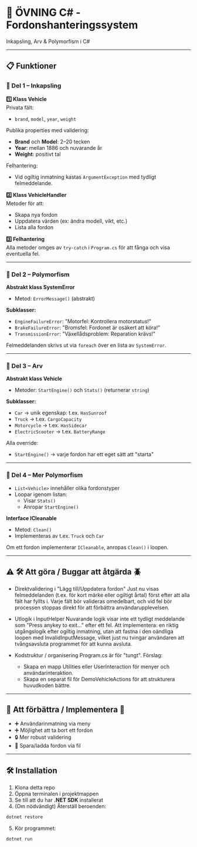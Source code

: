 
# 🚗 ÖVNING C# - Fordonshanteringssystem  
Inkapsling, Arv & Polymorfism i C#

---

## 📋 Funktioner

### 🔹 Del 1 – Inkapsling

**1️⃣ Klass Vehicle**  
Privata fält:
- `brand`, `model`, `year`, `weight`

Publika properties med validering:
- **Brand** och **Model**: 2–20 tecken  
- **Year**: mellan 1886 och nuvarande år  
- **Weight**: positivt tal  

Felhantering:
- Vid ogiltig inmatning kastas `ArgumentException` med tydligt felmeddelande.

**2️⃣ Klass VehicleHandler**  
Metoder för att:  
- Skapa nya fordon  
- Uppdatera värden (ex: ändra modell, vikt, etc.)  
- Lista alla fordon  

**3️⃣ Felhantering**  
Alla metoder omges av `try-catch` i `Program.cs` för att fånga och visa eventuella fel.

---

### 🔹 Del 2 – Polymorfism

**Abstrakt klass SystemError**  
- Metod: `ErrorMessage()` (abstrakt)

**Subklasser:**
- `EngineFailureError`: "Motorfel: Kontrollera motorstatus!"
- `BrakeFailureError`: "Bromsfel: Fordonet är osäkert att köra!"
- `TransmissionError`: "Växellådsproblem: Reparation krävs!"

Felmeddelanden skrivs ut via `foreach` över en lista av `SystemError`.

---

### 🔹 Del 3 – Arv

**Abstrakt klass Vehicle**  
- Metoder: `StartEngine()` och `Stats()` (returnerar `string`)

**Subklasser:**
- `Car` → unik egenskap: t.ex. `HasSunroof`
- `Truck` → t.ex. `CargoCapacity`
- `Motorcycle` → t.ex. `HasSidecar`
- `ElectricScooter` → t.ex. `BatteryRange`

Alla override:  
- `StartEngine()` → varje fordon har ett eget sätt att "starta"

---

### 🔹 Del 4 – Mer Polymorfism

- `List<Vehicle>` innehåller olika fordonstyper  
- Loopar igenom listan:
  - Visar `Stats()`
  - Anropar `StartEngine()`

**Interface ICleanable**
- Metod: `Clean()`
- Implementeras av t.ex. `Truck` och `Car`

Om ett fordon implementerar `ICleanable`, anropas `Clean()` i loopen.

---

## ⚠️ 🛠️ Att göra / Buggar att åtgärda 🪲

- Direktvalidering i "Lägg till/Uppdatera fordon"
Just nu visas felmeddelanden (t.ex. för kort märke eller ogiltigt årtal) först efter att alla fält har fyllts i.
Varje fält bör valideras omedelbart, och vid fel bör processen stoppas direkt för att förbättra användarupplevelsen.

- Utlogik i InputHelper
Nuvarande logik visar inte ett tydligt meddelande som "Press anykey to exit..." efter ett fel.
Att implementera: en riktig utgångslogik efter ogiltig inmatning, utan att fastna i den oändliga loopen med InvalidInputMessage,
vilket just nu tvingar användaren att tvångsavsluta programmet för att kunna avsluta.

- Kodstruktur / organisering
Program.cs är för "tungt".
Förslag:
  - Skapa en mapp Utilities eller UserInteraction för menyer och användarinteraktion.
  - Skapa en separat fil för DemoVehicleActions för att strukturera huvudkoden bättre.

-------

## 🧪 Att förbättra / Implementera 🔧
- ➕ Användarinmatning via meny
- ➕ Möjlighet att ta bort ett fordon
- 🔒 Mer robust validering
- 🔁 Spara/ladda fordon via fil

---

## 🛠 Installation

1. Klona detta repo  
2. Öppna terminalen i projektmappen  
3. Se till att du har **.NET SDK** installerat  
4. (Om nödvändigt) Återställ beroenden:  
```bash
dotnet restore
```
5. Kör programmet:  
```bash
dotnet run
```
